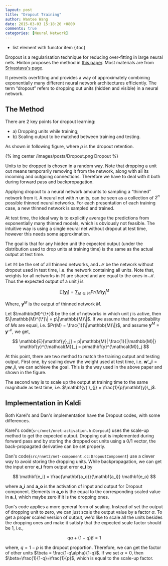 ```yaml
---
layout: post
title: "Dropout Training"
author: Wantee Wang
date: 2015-03-03 15:18:26 +0800
comments: true
categories: [Neural Network]
---
```


* list element with functor item
{:toc}

Dropout is a regularisation technique for reducing over-fitting in large neural nets. Hinton proposes the method in [this paper](http://arxiv.org/abs/1207.0580). 
Most materials are from [Srivastava's page](http://www.cs.toronto.edu/~nitish/dropout/).
 
It prevents overfitting and provides a way of approximately combining exponentially many different neural network architectures efficiently. The term “dropout” refers to dropping out units (hidden and visible) in a neural network.

## The Method

There are 2 key points for dropout learning: 

* a) Dropping units while training; 
* b) Scaling output to be matched between training and testing. 

As shown in following figure, where $p$ is the dropout retention.

{% img center /images/posts/Dropout.png Dropout %}

Units to be dropped is chosen in a random way. Note that dropping a unit out means temporarily removing it from the network, along with all its incoming and outgoing connections. Therefore we have to deal with it both during forward pass and backpropagation.

Applying dropout to a neural network amounts to sampling a “thinned” network from it. A neural net with $n$ units, can be seen as a collection of $2^n$ possible thinned neural networks. For each presentation of each training case, a new thinned network is sampled and trained. 

At test time, the ideal way is to explicitly average the predictions from exponentially many thinned models, which is obviously not feasible. The intuitive way is using a single neural net without dropout at test time, however this needs some approximation. 

The goal is that for any hidden unit the expected output (under the distribution used to drop units at training time) is the same as the actual output at test time.

Let $\mathbb{M}$ be the set of all thinned networks, and $\mathcal{M}$ be the network without dropout used in test time, i.e. the network containing all units. Note that, weights for all networks in $\mathbb{M}$ are shared and are equal to the ones in $\mathcal{M}$. Thus the expected output of a unit $j$ is 

$$
\mathbb{E}[\mathbf{y}_j] = \sum_{M \in \mathbb{M}}{Pr(M)\mathbf{y}^{M}_j}
$$

Where, $\mathbf{y}^{M}$ is the output of thinned network $M$.

Let $\mathbb{M}^{\*}$ be the set of networks in which unit $j$ is active, then $\|\mathbb{M}^{\*}\| = p\|\mathbb{M}\|$. If we assume that the probability of $M$s are equal, i.e. $Pr(M) = \frac{1}{\|\mathbb{M}\|}$, and assume $\mathbf{y}^{M} = \mathbf{y}^{\mathcal{M}}$, we get,

$$
\mathbb{E}[\mathbf{y}_j] = p|\mathbb{M}| \frac{1}{|\mathbb{M}|} \mathbf{y}^{\mathcal{M}}_j = p\mathbf{y}^{\mathcal{M}}_j
$$

At this point, there are two method to match the training output and testing output.
First one, by scaling down the weight used at test time, i.e. $\mathbf{w}'\_{ji} = p\mathbf{w}\_{ji}$, we can achieve the goal. This is the way used in the above paper and shown in the figure.

The second way is to scale up the output at training time to the same magnitude as test time, i.e. $\mathbf{y}'\_{j} = \frac{1}{p}\mathbf{y}\_j$.

## Implementation in Kaldi

Both Karel's and Dan's implementation have the Dropout codes, with some differences.

Karel's code(`src/nnet/nnet-activation.h:Dorpout`) uses the scale-up method to get the expected output. Dropping out is implemented during forward pass and by storing the dropped out units using a 0/1 vector, the back-propagated derivative can be set properly.

Dan's code(`src/nnet2/net-component.cc:DropoutComponent`) use a clever way to avoid storing the dropping units. While backpropagation, we can get the input error $\mathbf{e\_i}$ from output error $\mathbf{e\_i}$ by

$$
\mathbf{e_i} = \frac{\mathbf{a_o}}{\mathbf{a_i}} \mathbf{e_o}
$$

where $\mathbf{a\_i}$ and $\mathbf{a\_o}$ is the activation of input and output for Dropout component. Elements in $\mathbf{a\_o}$ is the equal to the corresponding scaled value in $\mathbf{a\_i}$, which maybe zero if it is the dropping ones.

Dan's code applies a more general form of scaling. Instead of set the output of dropping unit to zero, we can just scale the output value by a factor $\alpha$. To get a proper scaled version of output, we'd like to scale all the units besides the dropping ones and make it satisfy that the expected scale factor should be 1, i.e.,

$$
q \alpha + (1-q)\beta = 1
$$

where, $q=1-p$ is the dropout proportion. Therefore, we can get the factor of other units $\beta = \frac{1-q\alpha}{1-q}$. If we set $\alpha=0$, then $\beta=\frac{1}{1-q}=\frac{1}{p}$, which is equal to the scale-up factor.


